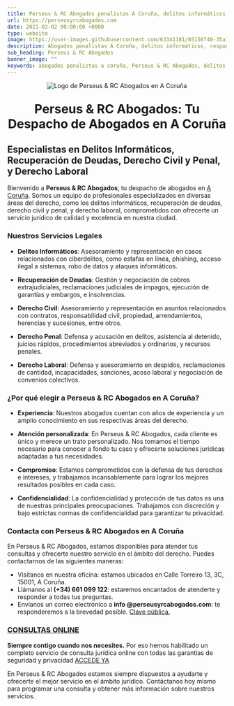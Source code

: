 ```yaml
---
title: Perseus & RC Abogados penalistas A Coruña, delitos informáticos
url: https://perseusyrcabogados.com
date: 2021-02-02 00:00:00 +0000
type: website
image: https://user-images.githubusercontent.com/63341181/85150740-35a11400-b253-11ea-9a7d-fd3fffc300c0.png
description: Abogados penalistas A Coruña, delitos informáticos, responsabilidad civil, asesoramiento jurídico a empresas
sub_heading: Perseus & RC Abogados
banner_image: ""
keywords: abogados penalistas a coruña, Perseus & RC Abogados, delitos informáticos, abogados penalistas, abogados
---
```


<p style="text-align:center">
  <img src="https://user-images.githubusercontent.com/63341181/85150740-35a11400-b253-11ea-9a7d-fd3fffc300c0.png" alt="Logo de Perseus & RC Abogados en A Coruña" class="responsive logo-perseus">
</p>

<p style="text-align:center; font-size: 2em; font-weight: bold;">Perseus &amp; RC Abogados: Tu Despacho de Abogados en A Coruña</p>

## Especialistas en Delitos Informáticos, Recuperación de Deudas, Derecho Civil y Penal, y Derecho Laboral

Bienvenido a **Perseus & RC Abogados**, tu despacho de abogados en [A Coruña](https://www.coruna.gal/). Somos un equipo de profesionales especializados en diversas áreas del derecho, como los delitos informáticos, recuperación de deudas, derecho civil y penal, y derecho laboral, comprometidos con ofrecerte un servicio jurídico de calidad y excelencia en nuestra ciudad.

### Nuestros Servicios Legales

- **Delitos Informáticos**: Asesoramiento y representación en casos relacionados con ciberdelitos, como estafas en línea, phishing, acceso ilegal a sistemas, robo de datos y ataques informáticos.

- **Recuperación de Deudas**: Gestión y negociación de cobros extrajudiciales, reclamaciones judiciales de impagos, ejecución de garantías y embargos, e insolvencias.

- **Derecho Civil**: Asesoramiento y representación en asuntos relacionados con contratos, responsabilidad civil, propiedad, arrendamientos, herencias y sucesiones, entre otros.

- **Derecho Penal**: Defensa y acusación en delitos, asistencia al detenido, juicios rápidos, procedimientos abreviados y ordinarios, y recursos penales.

- **Derecho Laboral**: Defensa y asesoramiento en despidos, reclamaciones de cantidad, incapacidades, sanciones, acoso laboral y negociación de convenios colectivos.

### ¿Por qué elegir a Perseus & RC Abogados en A Coruña?

- **Experiencia**: Nuestros abogados cuentan con años de experiencia y un amplio conocimiento en sus respectivas áreas del derecho.

- **Atención personalizada**: En Perseus & RC Abogados, cada cliente es único y merece un trato personalizado. Nos tomamos el tiempo necesario para conocer a fondo tu caso y ofrecerte soluciones jurídicas adaptadas a tus necesidades.

- **Compromiso**: Estamos comprometidos con la defensa de tus derechos e intereses, y trabajamos incansablemente para lograr los mejores resultados posibles en cada caso.

- **Confidencialidad**: La confidencialidad y protección de tus datos es una de nuestras principales preocupaciones. Trabajamos con discreción y bajo estrictas normas de confidencialidad para garantizar tu privacidad.

### Contacta con Perseus & RC Abogados en A Coruña

En Perseus & RC Abogados, estamos disponibles para atender tus consultas y ofrecerte nuestro servicio en el ámbito del derecho. Puedes contactarnos de las siguientes maneras:

- Visítanos en nuestra oficina: estamos ubicados en Calle Torreiro 13, 3C, 15001, A Coruña.
- Llámanos al **(+34) 661 099 122**: estaremos encantados de atenderte y responder a todas tus preguntas.
- Envíanos un correo electrónico a **info @perseusyrcabogados.com**: te responderemos a la brevedad posible.
  [Clave pública.](https://perseusyrcabogados.com/public-key.txt "Clave pública.")

### [CONSULTAS ONLINE](https://perseusyrcabogados.com/consultas-juridicas-online "CONSULTAS ONLINE")

**Siempre contigo cuando nos necesites.** Por eso hemos habilitado un completo servicio de consulta jurídica online con todas las garantías de seguridad y privacidad [ACCEDE YA](https://perseusyrcabogados.com/consultas-juridicas-online "CONSULTAS JURÍDICAS ONLINE")

En Perseus & RC Abogados estamos siempre dispuestos a ayudarte y ofrecerte el mejor servicio en el ámbito jurídico. Contáctanos hoy mismo para programar una consulta y obtener más información sobre nuestros servicios.

